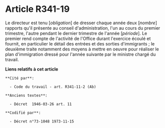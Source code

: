 # Article R341-19

Le directeur est tenu [*obligation*] de dresser chaque année deux [*nombre*] rapports qu'il présente au conseil
d'administration, l'un au cours du premier trimestre, l'autre pendant le dernier trimestre de l'année [*période*]. Le premier
rend compte de l'activité de l'Office durant l'exercice écoulé et fournit, en particulier le détail des entrées et des
sorties d'immigrants ; le deuxième traite notamment des moyens à mettre en oeuvre pour réaliser le plan d'immigration dressé
pour l'année suivante par le ministre chargé du travail.

**Liens relatifs à cet article**

	**Cité par**:

	  - Code du travail - art. R341-11-2 (Ab)

	**Anciens textes**:

	  - Décret  1946-03-26 art. 11

	**Codifié par**:

	  - Décret n°73-1048 1973-11-15
